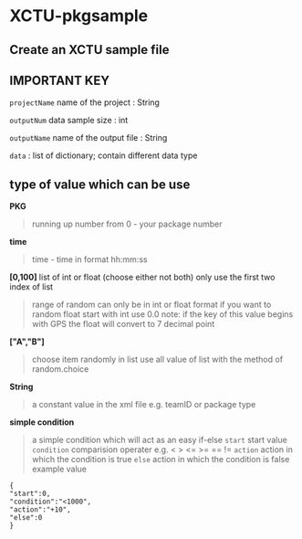 # XCTU-pkgsample

## Create an XCTU sample file

## IMPORTANT KEY

`projectName` name of the project : String

`outputNum` data sample size : int

`outputName` name of the output file : String

`data` : list of dictionary; contain different data type

## type of value which can be use

**PKG**

> running up number from 0 - your package number

**time**

> time - time in format hh:mm:ss

**[0,100]** list of int or float (choose either not both)
only use the first two index of list

> range of random can only be in int or float format
> if you want to random float start with int use 0.0
> note: if the key of this value begins with GPS the float will convert to 7 decimal point

**["A","B"]**

> choose item randomly in list
> use all value of list with the method of random.choice

**String**

> a constant value in the xml file e.g. teamID or package type

**simple condition**

> a simple condition which will act as an easy if-else
> `start` start value
> `condition` comparision operater e.g. < > <= >= == !=
> `action` action in which the condition is true
> `else` action in which the condition is false
> example value

```
{
"start":0,
"condition":"<1000",
"action":"+10",
"else":0
}
```
